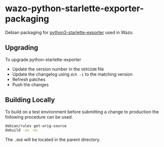 # wazo-python-starlette-exporter-packaging

Debian packaging for [python3-starlette-exporter](https://github.com/stephenhillier/starlette_exporter) used in Wazo.

## Upgrading

To upgrade python-starlette-exporter

* Update the version number in the `VERSION` file
* Update the changelog using `dch -i` to the matching version
* Refresh patches
* Push the changes

## Building Locally

To build on a test environment before submitting a change to production the following procedure can be used.

```sh
debian/rules get-orig-source
debuild -us -uc
```
The `.deb` will be located in the parent directory.
